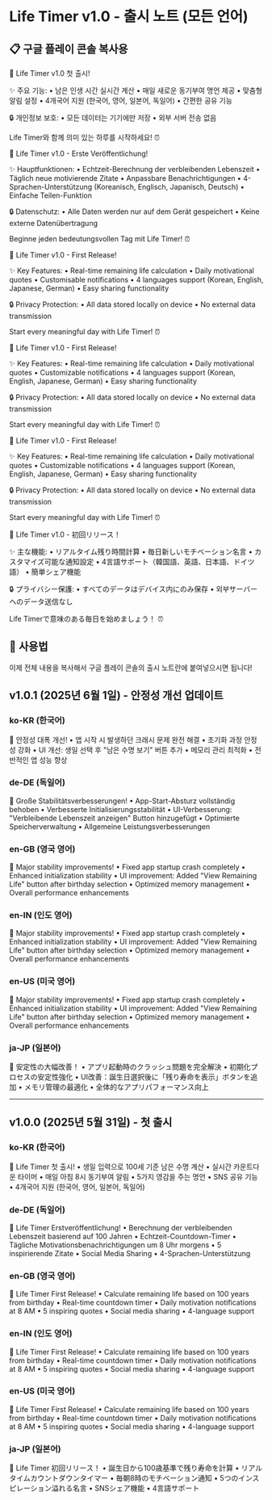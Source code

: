 # Life Timer v1.0 - 출시 노트 (모든 언어)

## 📋 구글 플레이 콘솔 복사용

<ko-KR>
🎉 Life Timer v1.0 첫 출시!

✨ 주요 기능:
• 남은 인생 시간 실시간 계산
• 매일 새로운 동기부여 명언 제공
• 맞춤형 알림 설정
• 4개국어 지원 (한국어, 영어, 일본어, 독일어)
• 간편한 공유 기능

🔒 개인정보 보호:
• 모든 데이터는 기기에만 저장
• 외부 서버 전송 없음

Life Timer와 함께 의미 있는 하루를 시작하세요! ⏰
</ko-KR>

<de-DE>
🎉 Life Timer v1.0 - Erste Veröffentlichung!

✨ Hauptfunktionen:
• Echtzeit-Berechnung der verbleibenden Lebenszeit
• Täglich neue motivierende Zitate
• Anpassbare Benachrichtigungen
• 4-Sprachen-Unterstützung (Koreanisch, Englisch, Japanisch, Deutsch)
• Einfache Teilen-Funktion

🔒 Datenschutz:
• Alle Daten werden nur auf dem Gerät gespeichert
• Keine externe Datenübertragung

Beginne jeden bedeutungsvollen Tag mit Life Timer! ⏰
</de-DE>

<en-GB>
🎉 Life Timer v1.0 - First Release!

✨ Key Features:
• Real-time remaining life calculation
• Daily motivational quotes
• Customisable notifications
• 4 languages support (Korean, English, Japanese, German)
• Easy sharing functionality

🔒 Privacy Protection:
• All data stored locally on device
• No external data transmission

Start every meaningful day with Life Timer! ⏰
</en-GB>

<en-IN>
🎉 Life Timer v1.0 - First Release!

✨ Key Features:
• Real-time remaining life calculation
• Daily motivational quotes
• Customizable notifications
• 4 languages support (Korean, English, Japanese, German)
• Easy sharing functionality

🔒 Privacy Protection:
• All data stored locally on device
• No external data transmission

Start every meaningful day with Life Timer! ⏰
</en-IN>

<en-US>
🎉 Life Timer v1.0 - First Release!

✨ Key Features:
• Real-time remaining life calculation
• Daily motivational quotes
• Customizable notifications
• 4 languages support (Korean, English, Japanese, German)
• Easy sharing functionality

🔒 Privacy Protection:
• All data stored locally on device
• No external data transmission

Start every meaningful day with Life Timer! ⏰
</en-US>

<ja-JP>
🎉 Life Timer v1.0 - 初回リリース！

✨ 主な機能:
• リアルタイム残り時間計算
• 毎日新しいモチベーション名言
• カスタマイズ可能な通知設定
• 4言語サポート（韓国語、英語、日本語、ドイツ語）
• 簡単シェア機能

🔒 プライバシー保護:
• すべてのデータはデバイス内にのみ保存
• 외부サーバーへのデータ送信なし

Life Timerで意味のある毎日を始めましょう！ ⏰
</ja-JP>

## 📝 사용법
이제 전체 내용을 복사해서 구글 플레이 콘솔의 출시 노트란에 붙여넣으시면 됩니다! 

## v1.0.1 (2025년 6월 1일) - 안정성 개선 업데이트

### ko-KR (한국어)
🔧 안정성 대폭 개선!
• 앱 시작 시 발생하던 크래시 문제 완전 해결
• 초기화 과정 안정성 강화
• UI 개선: 생일 선택 후 "남은 수명 보기" 버튼 추가
• 메모리 관리 최적화
• 전반적인 앱 성능 향상

### de-DE (독일어)
🔧 Große Stabilitätsverbesserungen!
• App-Start-Absturz vollständig behoben
• Verbesserte Initialisierungsstabilität
• UI-Verbesserung: "Verbleibende Lebenszeit anzeigen" Button hinzugefügt
• Optimierte Speicherverwaltung
• Allgemeine Leistungsverbesserungen

### en-GB (영국 영어)
🔧 Major stability improvements!
• Fixed app startup crash completely
• Enhanced initialization stability
• UI improvement: Added "View Remaining Life" button after birthday selection
• Optimized memory management
• Overall performance enhancements

### en-IN (인도 영어)
🔧 Major stability improvements!
• Fixed app startup crash completely
• Enhanced initialization stability
• UI improvement: Added "View Remaining Life" button after birthday selection
• Optimized memory management
• Overall performance enhancements

### en-US (미국 영어)
🔧 Major stability improvements!
• Fixed app startup crash completely
• Enhanced initialization stability
• UI improvement: Added "View Remaining Life" button after birthday selection
• Optimized memory management
• Overall performance enhancements

### ja-JP (일본어)
🔧 安定性の大幅改善！
• アプリ起動時のクラッシュ問題を完全解決
• 初期化プロセスの安定性強化
• UI改善：誕生日選択後に「残り寿命を表示」ボタンを追加
• メモリ管理の最適化
• 全体的なアプリパフォーマンス向上

---

## v1.0.0 (2025년 5월 31일) - 첫 출시

### ko-KR (한국어)
🎉 Life Timer 첫 출시!
• 생일 입력으로 100세 기준 남은 수명 계산
• 실시간 카운트다운 타이머
• 매일 아침 8시 동기부여 알림
• 5가지 영감을 주는 명언
• SNS 공유 기능
• 4개국어 지원 (한국어, 영어, 일본어, 독일어)

### de-DE (독일어)
🎉 Life Timer Erstveröffentlichung!
• Berechnung der verbleibenden Lebenszeit basierend auf 100 Jahren
• Echtzeit-Countdown-Timer
• Tägliche Motivationsbenachrichtigungen um 8 Uhr morgens
• 5 inspirierende Zitate
• Social Media Sharing
• 4-Sprachen-Unterstützung

### en-GB (영국 영어)
🎉 Life Timer First Release!
• Calculate remaining life based on 100 years from birthday
• Real-time countdown timer
• Daily motivation notifications at 8 AM
• 5 inspiring quotes
• Social media sharing
• 4-language support

### en-IN (인도 영어)
🎉 Life Timer First Release!
• Calculate remaining life based on 100 years from birthday
• Real-time countdown timer
• Daily motivation notifications at 8 AM
• 5 inspiring quotes
• Social media sharing
• 4-language support

### en-US (미국 영어)
🎉 Life Timer First Release!
• Calculate remaining life based on 100 years from birthday
• Real-time countdown timer
• Daily motivation notifications at 8 AM
• 5 inspiring quotes
• Social media sharing
• 4-language support

### ja-JP (일본어)
🎉 Life Timer 初回リリース！
• 誕生日から100歳基準で残り寿命を計算
• リアルタイムカウントダウンタイマー
• 毎朝8時のモチベーション通知
• 5つのインスピレーション溢れる名言
• SNSシェア機能
• 4言語サポート 